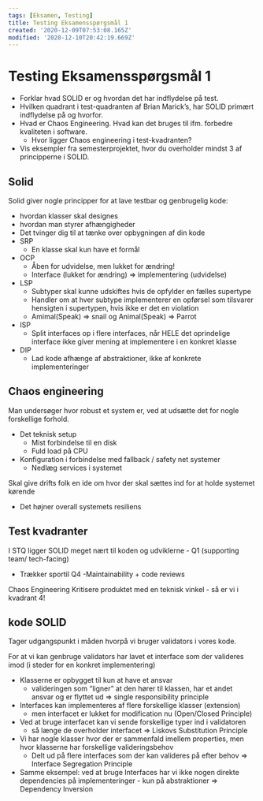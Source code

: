 ```yaml
---
tags: [Eksamen, Testing]
title: Testing Eksamensspørgsmål 1
created: '2020-12-09T07:53:08.165Z'
modified: '2020-12-10T20:42:19.669Z'
---
```


# Testing Eksamensspørgsmål 1
- Forklar hvad SOLID er og hvordan det har indflydelse på test.
- Hvilken quadrant i test-quadranten af Brian Marick’s, har SOLID primært indflydelse på og hvorfor.
- Hvad er Chaos Engineering. Hvad kan det bruges til ifm. forbedre kvaliteten i software. 
    - Hvor ligger Chaos engineering i test-kvadranten?
- Vis eksempler fra semesterprojektet, hvor du overholder mindst 3 af principperne i SOLID.

## Solid
Solid giver nogle principper for at lave testbar og genbrugelig kode:
- hvordan klasser skal designes
- hvordan man styrer afhængigheder
- Det tvinger dig til at tænke over opbygningen af din kode  
- SRP
   - En klasse skal kun have et formål
- OCP
   - Åben for udvidelse, men lukket for ændring!
   - Interface (lukket for ændring) => implementering (udvidelse) 
- LSP
   - Subtyper skal kunne udskiftes hvis de opfylder en fælles supertype
   - Handler om at hver subtype implementerer en opførsel som tilsvarer hensigten i supertypen, hvis ikke er det en violation
   - Amimal(Speak) => snail og Animal(Speak) => Parrot
- ISP
   - Split interfaces op i flere interfaces, når HELE det oprindelige interface ikke giver mening at implementere i en konkret klasse
- DIP
   - Lad kode afhænge af abstraktioner, ikke af konkrete implementeringer

## Chaos engineering
Man undersøger hvor robust et system er, ved at udsætte det for nogle forskellige forhold.
- Det teknisk setup
    - Mist forbindelse til en disk
    - Fuld load på CPU
- Konfiguration i forbindelse med fallback / safety net systemer
    - Nedlæg services i systemet

Skal give drifts folk en ide om hvor der skal sættes ind for at holde systemet kørende
- Det højner overall systemets resiliens

## Test kvadranter
I STQ ligger SOLID meget nært til koden og udviklerne - Q1 (supporting team/ tech-facing)
- Trækker sportil Q4
    -Maintainability + code reviews

Chaos Engineering Kritisere produktet med en teknisk vinkel - så er vi i kvadrant 4!

## kode SOLID
Tager udgangspunkt i måden hvorpå vi bruger validators i vores kode.

For at vi kan genbruge validators har lavet et interface som der valideres imod (i steder for en konkret implementering)
- Klasserne er opbygget til kun at have et ansvar 
  - valideringen som “ligner” at den hører til klassen, har et andet ansvar og er flyttet ud => single responsibility principle
- Interfaces kan implementeres af flere forskellige klasser (extension) 
  - men interfacet er lukket for modification nu (Open/Closed Principle)
- Ved at bruge interfacet kan vi sende forskellige typer ind i validatoren 
  - så længe de overholder interfacet => Liskovs Substitution Principle
- Vi har nogle klasser hvor der er sammenfald imellem properties, men hvor klasserne har forskellige valideringsbehov
  - Delt ud på flere interfaces som der kan valideres på efter behov  => Interface Segregation Principle
- Samme eksempel: ved at bruge Interfaces har vi ikke nogen direkte dependencies på implementeringer - kun på abstraktioner => Dependency Inversion


